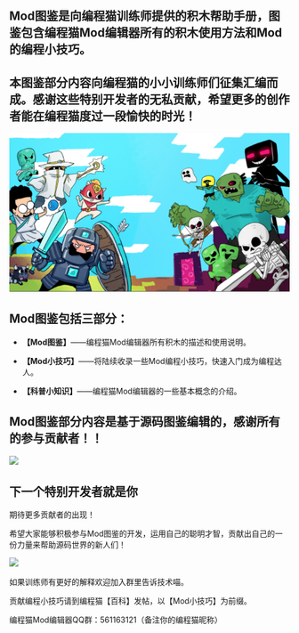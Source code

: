 # 

## Mod图鉴是向编程猫训练师提供的积木帮助手册，图鉴包含编程猫Mod编辑器所有的积木使用方法和Mod的编程小技巧。

## 本图鉴部分内容向编程猫的小小训练师们征集汇编而成。感谢这些特别开发者的无私贡献，希望更多的创作者能在编程猫度过一段愉快的时光！

![](/assets/import1.png)

## Mod图鉴包括三部分：

* **【Mod图鉴】**——编程猫Mod编辑器所有积木的描述和使用说明。

* **【Mod小技巧】**——将陆续收录一些Mod编程小技巧，快速入门成为编程达人。

* **【科普小知识】**——编程猫Mod编辑器的一些基本概念的介绍。

## Mod图鉴部分内容是基于源码图鉴编辑的，感谢所有的参与贡献者！！

![](https://images-cdn.shimo.im/8C7CWsJDzp4eqZDJ/image.jpeg!thumbnail)

## 下一个特别开发者就是你

期待更多贡献者的出现！

希望大家能够积极参与Mod图鉴的开发，运用自己的聪明才智，贡献出自己的一份力量来帮助源码世界的新人们！

![](https://images-cdn.shimo.im/xuS3m7NGS7s2noYl/image.jpeg!thumbnail)

如果训练师有更好的解释欢迎加入群里告诉技术喵。

贡献编程小技巧请到编程猫【百科】发帖，以【Mod小技巧】为前缀。

编程猫Mod编辑器QQ群：561163121（备注你的编程猫昵称）

